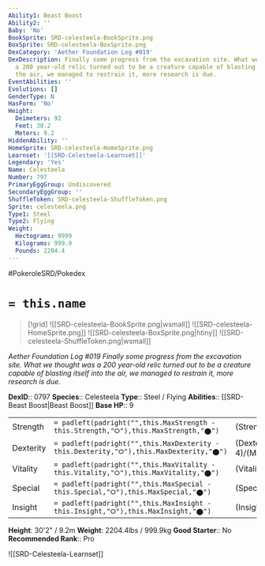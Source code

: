 ```yaml
---
Ability1: Beast Boost
Ability2: ''
Baby: 'No'
BookSprite: SRD-celesteela-BookSprite.png
BoxSprite: SRD-celesteela-BoxSprite.png
DexCategory: 'Aether Foundation Log #019'
DexDescription: Finally some progress from the excavation site. What we thought was
  a 200 year-old relic turned out to be a creature capable of blasting itself into
  the air, we managed to restrain it, more research is due.
EventAbilities: ''
Evolutions: []
GenderType: N
HasForm: 'No'
Height:
  Deimeters: 92
  Feet: 30.2
  Meters: 9.2
HiddenAbility: ''
HomeSprite: SRD-celesteela-HomeSprite.png
Learnset: '[[SRD-Celesteela-Learnset]]'
Legendary: 'Yes'
Name: Celesteela
Number: 797
PrimaryEggGroup: Undiscovered
SecondaryEggGroup: ''
ShuffleToken: SRD-celesteela-ShuffleToken.png
Sprite: celesteela.png
Type1: Steel
Type2: Flying
Weight:
  Hectograms: 9999
  Kilograms: 999.9
  Pounds: 2204.4
---
```


#PokeroleSRD/Pokedex

# `= this.name`

> [!grid]
> ![[SRD-celesteela-BookSprite.png|wsmall]]
> ![[SRD-celesteela-HomeSprite.png]]
> ![[SRD-celesteela-BoxSprite.png|htiny]]
> ![[SRD-celesteela-ShuffleToken.png|wsmall]]


*Aether Foundation Log #019*
*Finally some progress from the excavation site. What we thought was a 200 year-old relic turned out to be a creature capable of blasting itself into the air, we managed to restrain it, more research is due.*

**DexID**:: 0797
**Species**:: Celesteela
**Type**:: Steel / Flying
**Abilities**:: [[SRD-Beast Boost|Beast Boost]]
**Base HP**:: 9

|           |                                                                                        |                                          |
| --------- | -------------------------------------------------------------------------------------- | ---------------------------------------- |
| Strength  | `= padleft(padright("",this.MaxStrength - this.Strength,"⭘"),this.MaxStrength,"⬤")`    | (Strength::6)/(MaxStrength::6)   |
| Dexterity | `= padleft(padright("",this.MaxDexterity - this.Dexterity,"⭘"),this.MaxDexterity,"⬤")` | (Dexterity:: 4)/(MaxDexterity::4) |
| Vitality  | `= padleft(padright("",this.MaxVitality - this.Vitality,"⭘"),this.MaxVitality,"⬤")`    | (Vitality::6)/(MaxVitality::6)   |
| Special   | `= padleft(padright("",this.MaxSpecial - this.Special,"⭘"),this.MaxSpecial,"⬤")`       | (Special::6)/(MaxSpecial::6)     |
| Insight   | `= padleft(padright("",this.MaxInsight - this.Insight,"⭘"),this.MaxInsight,"⬤")`       | (Insight::6)/(MaxInsight::6)     |

**Height**: 30'2" / 9.2m
**Weight**: 2204.4lbs / 999.9kg
**Good Starter**:: No
**Recommended Rank**:: Pro

![[SRD-Celesteela-Learnset]]